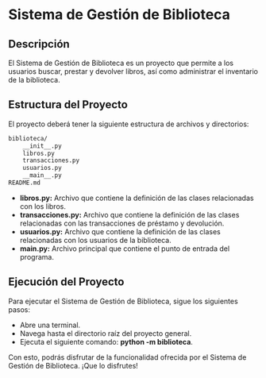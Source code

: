 # Sistema de Gestión de Biblioteca

## Descripción

El Sistema de Gestión de Biblioteca es un proyecto que permite a los usuarios buscar, prestar y devolver libros, así como administrar el inventario de la biblioteca.

## Estructura del Proyecto

El proyecto deberá tener la siguiente estructura de archivos y directorios:

``` markdown
biblioteca/
    __init__.py
    libros.py
    transacciones.py
    usuarios.py
    __main__.py
README.md
```
- **libros.py:** Archivo que contiene la definición de las clases relacionadas con los libros.
- **transacciones.py:** Archivo que contiene la definición de las clases relacionadas con las transacciones de préstamo y devolución.
- **usuarios.py:** Archivo que contiene la definición de las clases relacionadas con los usuarios de la biblioteca.
- **__main__.py:** Archivo principal que contiene el punto de entrada del programa.

## Ejecución del Proyecto

Para ejecutar el Sistema de Gestión de Biblioteca, sigue los siguientes pasos:

- Abre una terminal.
- Navega hasta el directorio raíz del proyecto general.
- Ejecuta el siguiente comando: **python -m biblioteca**.

Con esto, podrás disfrutar de la funcionalidad ofrecida por el Sistema de Gestión de Biblioteca. ¡Que lo disfrutes!